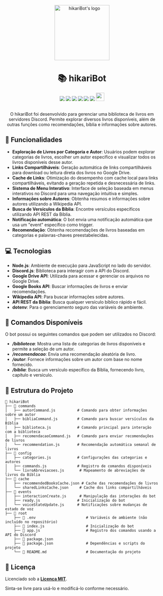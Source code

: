 <div align="center">

<img height="180" alt="hikariBot's logo" src="https://i.imgur.com/SwQu4DR.jpg">

# 📚 hikariBot 

<img src="https://img.shields.io/badge/JavaScript-323330?style=for-the-badge&logo=javascript&logoColor=F7DF1E">
<img src="https://img.shields.io/badge/Node.js-43853D?style=for-the-badge&logo=node.js&logoColor=white">
<img src="https://img.shields.io/badge/Discord-7289DA?style=for-the-badge&logo=discord&logoColor=white">
<img src="https://img.shields.io/badge/GIT-E44C30?style=for-the-badge&logo=git&logoColor=white">
<img src="https://img.shields.io/badge/Google%20Drive-4285F4?style=for-the-badge&logo=googledrive&logoColor=white">
<img src="https://img.shields.io/badge/Wikipedia-%23000000.svg?style=for-the-badge&logo=wikipedia&logoColor=white">
<img src="https://i.imgur.com/dQ9cEjM.png" height="27px">
</div>

<br>

<div align="center">

O hikariBot foi desenvolvido para gerenciar uma biblioteca de livros em servidores Discord. Permite explorar diversos livros disponíveis, além de outras funções como recomendações, bíblia e informações sobre autores.

</div>




## 🚀 Funcionalidades

- **Exploração de Livros por Categoria e Autor**: Usuários podem explorar categorias de livros, escolher um autor específico e visualizar todos os livros disponíveis desse autor.
- **Links Compartilháveis**: Geração automática de links compartilháveis para download ou leitura direta dos livros no Google Drive.
- **Cache de Links**: Otimização do desempenho com cache local para links compartilháveis, evitando a geração repetida e desnecessária de links.
- **Sistema de Menu Interativo**: Interface de seleção baseada em menus interativos no Discord para uma navegação intuitiva e simples.
- **Informações sobre Autores**: Obtenha resumos e informações sobre autores utilizando a Wikipedia API.
- **Busca de Versículos da Bíblia**: Encontre versículos específicos utilizando API REST da Bíblia.
- **Notificação automática**: O bot envia uma notificação automática que usa um "event" específico como trigger.
- **Recomendação**: Obtenha recomendações de livros baseadas em categorias e palavras-chaves preestabelecidas.


## 💻 Tecnologias

- **Node.js**: Ambiente de execução para JavaScript no lado do servidor.
- **Discord.js**: Biblioteca para interagir com a API do Discord.
- **Google Drive API**: Utilizada para acessar e gerenciar os arquivos no Google Drive.
- **Google Books API**: Buscar informações de livros e enviar recomendações.
- **Wikipedia API**: Para buscar informações sobre autores.
- **API REST da Bíblia**: Busca qualquer versículo bíblico rápido e fácil.
- **dotenv**: Para o gerenciamento seguro das variáveis de ambiente.

## 📜 Comandos Disponíveis

O bot possui os seguintes comandos que podem ser utilizados no Discord:

- ***/biblioteca***: Mostra uma lista de categorias de livros disponíveis e permite a seleção de um autor.
- ***/recomendacao***: Envia uma recomendação aleatória de livro.
- ***/autor***: Fornece informações sobre um autor com base no nome fornecido.
- ***/biblia***: Busca um versículo específico da Bíblia, fornecendo livro, capítulo e versículo.


## 📁 Estrutura do Projeto

```
📂 hikariBot
├── 📂 commands
│   ├── autorCommand.js          # Comando para obter informações sobre um autor
│   ├── bibliaCommand.js         # Comando para buscar versículos da Bíblia
│   ├── biblioteca.js            # Comando principal para interação com a biblioteca
│   ├── recomendacaoCommand.js   # Comando para enviar recomendações de livros
│   └── recommendation.js        # Recomendação automática semanal de livros
├── 📂 config
│   ├── categories.js            # Configurações das categorias e autores
│   ├── commands.js              # Registro de comandos disponíveis
│   └── livroAbreviacoes.js       # Mapeamento de abreviações de livros da Bíblia
├── 📂 cache
│   ├── recommendedBooksCache.json # Cache das recomendações de livros
│   └── sharedLinksCache.json     # Cache dos links compartilháveis
├── 📂 events
│   ├── interactionCreate.js      # Manipulação das interações do bot
│   ├── ready.js                 # Inicialização do bot
│   └── voiceStateUpdate.js      # Notificações sobre mudanças de estado de voz
├── 📂 root
    ├── 📄 .env                       # Variáveis de ambiente (não incluído no repositório)
    ├── 📄 index.js                   # Inicialização do bot
    ├── 📄 app.js                     # Registro dos comandos usando a API do Discord
    ├── 📄 package.json 
    ├── 📄 package.json               # Dependências e scripts do projeto
    └── 📄 README.md                  # Documentação do projeto

```

## 📝 Licença

 
Licenciado sob a **[Licença MIT](https://github.com/weszzy/hikariBot/blob/main/LICENSE)**. 

Sinta-se livre para usá-lo e modificá-lo conforme necessário.



